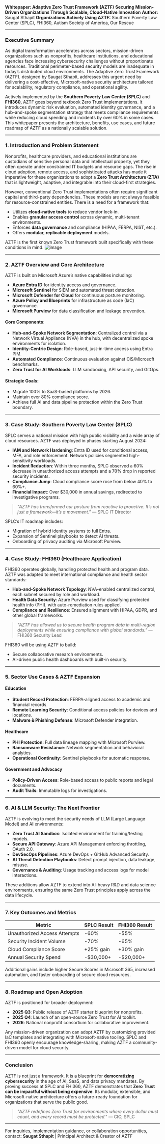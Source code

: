 **Whitepaper: Adaptive Zero Trust Framework (AZTF)**
**Securing Mission-Driven Organizations Through Scalable, Cloud-Native Innovation**
**Author:** Saugat Sthapit
**Organizations Actively Using AZTF:** Southern Poverty Law Center (SPLC), FHI360, Autism Society of America, Our Rescue

---

### Executive Summary

As digital transformation accelerates across sectors, mission-driven organizations such as nonprofits, healthcare institutions, and educational agencies face increasing cybersecurity challenges without proportionate resources. Traditional perimeter-based security models are inadequate in today’s distributed cloud environments. The Adaptive Zero Trust Framework (AZTF), designed by Saugat Sthapit, addresses this urgent need by delivering a cost-effective, Microsoft-native security architecture tailored for scalability, regulatory compliance, and operational agility.

Actively implemented by the **Southern Poverty Law Center (SPLC)** and **FHI360**, AZTF goes beyond textbook Zero Trust implementations. It introduces dynamic risk evaluation, automated identity governance, and a hub-and-spoke segmentation strategy that meets compliance requirements while reducing cloud spending and incidents by over 60% in some cases. This whitepaper presents the architecture, benefits, use cases, and future roadmap of AZTF as a nationally scalable solution.

---

### 1. Introduction and Problem Statement

Nonprofits, healthcare providers, and educational institutions are custodians of sensitive personal data and intellectual property, yet they often operate under constrained IT budgets and resource gaps. The rise in cloud adoption, remote access, and sophisticated attacks has made it imperative for these organizations to adopt a **Zero Trust Architecture (ZTA)** that is lightweight, adaptive, and integrable into their cloud-first strategies.

However, conventional Zero Trust implementations often require significant capital and third-party dependencies. These models are not always feasible for resource-constrained entities. There is a need for a framework that:

* Utilizes **cloud-native tools** to reduce vendor lock-in.
* Enables **granular access control** across dynamic, multi-tenant environments.
* Enforces **data governance** and compliance (HIPAA, FERPA, NIST, etc.).
* Offers **modular, replicable deployment** models.

AZTF is the first known Zero Trust framework built specifically with these conditions in mind.
![image](https://github.com/user-attachments/assets/898cfcab-3e5a-4b92-94be-c679547809a5)

---

### 2. AZTF Overview and Core Architecture

AZTF is built on Microsoft Azure’s native capabilities including:

* **Azure Entra ID** for identity access and governance.
* **Microsoft Sentinel** for SIEM and automated threat detection.
* **Microsoft Defender for Cloud** for continuous posture monitoring.
* **Azure Policy and Blueprints** for infrastructure as code (IaC) governance.
* **Microsoft Purview** for data classification and leakage prevention.

#### Core Components:

* **Hub-and-Spoke Network Segmentation**: Centralized control via a Network Virtual Appliance (NVA) in the hub, with decentralized spoke environments for isolation.
* **Identity-Centric Design**: Role-based, just-in-time access using Entra PIM.
* **Automated Compliance**: Continuous evaluation against CIS/Microsoft benchmarks.
* **Zero Trust for AI Workloads**: LLM sandboxing, API security, and GitOps.

#### Strategic Goals:

* Migrate 100% to SaaS-based platforms by 2026.
* Maintain over 80% compliance score.
* Achieve full AI and data pipeline protection within the Zero Trust boundary.

---

### 3. Case Study: Southern Poverty Law Center (SPLC)

SPLC serves a national mission with high public visibility and a wide array of cloud resources. AZTF was deployed in phases starting August 2024:

* **IAM and Network Hardening**: Entra ID used for conditional access, MFA, and role enforcement. Network policies segmented high-sensitivity workloads.
* **Incident Reduction**: Within three months, SPLC observed a 60% decrease in unauthorized access attempts and a 70% drop in reported security incidents.
* **Compliance Jump**: Cloud compliance score rose from below 40% to 60%+.
* **Financial Impact**: Over \$30,000 in annual savings, redirected to investigative programs.

> *"AZTF has transformed our posture from reactive to proactive. It’s not just a framework—it’s a movement."*  — SPLC IT Director

SPLC’s IT roadmap includes:

* Migration of hybrid identity systems to full Entra.
* Expansion of Sentinel playbooks to detect AI threats.
* Onboarding of privacy auditing via Microsoft Purview.

---

### 4. Case Study: FHI360 (Healthcare Application)

FHI360 operates globally, handling protected health and program data. AZTF was adapted to meet international compliance and health sector standards:

* **Hub-and-Spoke Network Topology**: NVA-enabled centralized control, each subnet secured by role and workload.
* **Health Data Security**: Azure Purview used for classifying protected health info (PHI), with auto-remediation rules applied.
* **Compliance and Resilience**: Ensured alignment with HIPAA, GDPR, and other global frameworks.

> *"AZTF has allowed us to secure health program data in multi-region deployments while ensuring compliance with global standards."* — FHI360 Security Lead

FHI360 will be using AZTF to build:

* Secure collaborative research environments.
* AI-driven public health dashboards with built-in security.

---

### 5. Sector Use Cases & AZTF Expansion

#### Education

* **Student Record Protection**: FERPA-aligned access to academic and financial records.
* **Remote Learning Security**: Conditional access policies for devices and locations.
* **Malware & Phishing Defense**: Microsoft Defender integration.

#### Healthcare

* **PHI Protection**: Full data lineage mapping with Microsoft Purview.
* **Ransomware Resistance**: Network segmentation and behavioral analytics.
* **Operational Continuity**: Sentinel playbooks for automatic response.

#### Government and Advocacy

* **Policy-Driven Access**: Role-based access to public reports and legal documents.
* **Audit Trails**: Immutable logs for investigations.

---

### 6. AI & LLM Security: The Next Frontier

AZTF is evolving to meet the security needs of LLM (Large Language Model) and AI environments:

* **Zero Trust AI Sandbox**: Isolated environment for training/testing models.
* **Secure API Gateway**: Azure API Management enforcing throttling, OAuth 2.0.
* **DevSecOps Pipelines**: Azure DevOps + GitHub Advanced Security.
* **AI Threat Detection Playbooks**: Detect prompt injection, data leakage, misuse.
* **Governance & Auditing**: Usage tracking and access logs for model interactions.

These additions allow AZTF to extend into AI-heavy R\&D and data science environments, ensuring the same Zero Trust principles apply across the data lifecycle.

---

### 7. Key Outcomes and Metrics

| Metric                       | SPLC Result | FHI360 Result |
| ---------------------------- | ----------- | ------------- |
| Unauthorized Access Attempts | -60%        | -55%          |
| Security Incident Volume     | -70%        | -65%          |
| Cloud Compliance Score       | +25% gain   | +30% gain     |
| Annual Security Spend        | -\$30,000+  | -\$20,000+    |

Additional gains include higher Secure Scores in Microsoft 365, increased automation, and faster onboarding of secure cloud resources.

---

### 8. Roadmap and Open Adoption

AZTF is positioned for broader deployment:

* **2025 Q3**: Public release of AZTF starter blueprint for nonprofits.
* **2025 Q4**: Launch of an open-source Zero Trust for AI toolkit.
* **2026**: National nonprofit consortium for collaborative improvement.

Any mission-driven organization can adopt AZTF by customizing provided IaC templates and integrating with Microsoft-native tooling. SPLC and FHI360 openly encourage knowledge-sharing, making AZTF a community-driven model for cloud security.

---

### Conclusion

AZTF is not just a framework. It is a blueprint for **democratizing cybersecurity** in the age of AI, SaaS, and data privacy mandates. By proving success at SPLC and FHI360, AZTF demonstrates that **Zero Trust can be impactful without being expensive**. Its modular, extensible, and Microsoft-native architecture offers a future-ready foundation for organizations that serve the public good.

> *"AZTF redefines Zero Trust for environments where every dollar must count, and every record must be protected."*  — CIO, SPLC

---

For inquiries, implementation guidance, or collaboration opportunities, contact:
**Saugat Sthapit** | Principal Architect & Creator of AZTF
